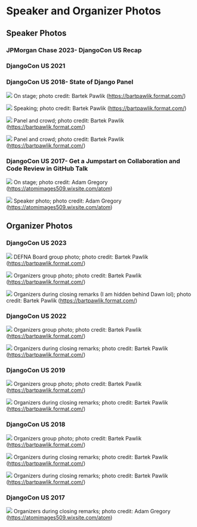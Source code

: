 # Speaker and Organizer Photos
      
## Speaker Photos

### JPMorgan Chase 2023- DjangoCon US Recap

### DjangoCon US 2021

### DjangoCon US 2018- State of Django Panel

![](speaker-and-organizer-photos/djangocon-us-2018-state-of-django-panel-side.jpg)
On stage; photo credit: Bartek Pawlik (https://bartpawlik.format.com/)

![](speaker-and-organizer-photos/djangocon-us-2018-state-of-django-panel-me-speaking.jpg)
Speaking; photo credit: Bartek Pawlik (https://bartpawlik.format.com/)

![](speaker-and-organizer-photos/djangocon-us-2018-state-of-django-panel-front.jpg)
Panel and crowd; photo credit: Bartek Pawlik (https://bartpawlik.format.com/)

![](speaker-and-organizer-photos/djangocon-us-2018-state-of-django-panel-crowd.jpg)
Panel and crowd; photo credit: Bartek Pawlik (https://bartpawlik.format.com/)

### DjangoCon US 2017- Get a Jumpstart on Collaboration and Code Review in GitHub Talk

![](speaker-and-organizer-photos/djangocon-us-2017-on-stage.jpg)
On stage; photo credit: Adam Gregory (https://atomimages509.wixsite.com/atom)

![](speaker-and-organizer-photos/djangocon-us-2017-speaker-photo.jpg)
Speaker photo; photo credit: Adam Gregory (https://atomimages509.wixsite.com/atom)

## Organizer Photos

### DjangoCon US 2023

![](speaker-and-organizer-photos/djangocon-us-2023-defna-board-outside.jpg)
DEFNA Board group photo; photo credit: Bartek Pawlik (https://bartpawlik.format.com/)

![](speaker-and-organizer-photos/djangocon-us-2023-organizers-outside.jpg)
Organizers group photo; photo credit: Bartek Pawlik (https://bartpawlik.format.com/)

![](speaker-and-organizer-photos/djangocon-us-2023-organizers-stage.jpg)
Organizers during closing remarks (I am hidden behind Dawn lol); photo credit: Bartek Pawlik (https://bartpawlik.format.com/)

### DjangoCon US 2022

![](speaker-and-organizer-photos/djangocon-us-2022-organizers-outside.jpg)
Organizers group photo; photo credit: Bartek Pawlik (https://bartpawlik.format.com/)

![](speaker-and-organizer-photos/djangocon-us-2022-organizers-stage.jpg)
Organizers during closing remarks; photo credit: Bartek Pawlik (https://bartpawlik.format.com/)

### DjangoCon US 2019

![](speaker-and-organizer-photos/djangocon-us-2019-organizers-outside.jpg)
Organizers group photo; photo credit: Bartek Pawlik (https://bartpawlik.format.com/)

![](speaker-and-organizer-photos/djangocon-us-2019-organizers-stage.jpg)
Organizers during closing remarks; photo credit: Bartek Pawlik (https://bartpawlik.format.com/)

### DjangoCon US 2018

![](speaker-and-organizer-photos/djangocon-us-2018-organizers-outside.jpg)
Organizers group photo; photo credit: Bartek Pawlik (https://bartpawlik.format.com/)

![](speaker-and-organizer-photos/djangocon-us-2018-organizers-stage-side.jpg)
Organizers during closing remarks; photo credit: Bartek Pawlik (https://bartpawlik.format.com/)

![](speaker-and-organizer-photos/djangocon-us-2018-organizers-stage.jpg)
Organizers during closing remarks; photo credit: Bartek Pawlik (https://bartpawlik.format.com/)

### DjangoCon US 2017

![](speaker-and-organizer-photos/djangocon-us-2017-organizers-stage.jpg)
Organizers during closing remarks; photo credit: Adam Gregory (https://atomimages509.wixsite.com/atom)
